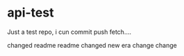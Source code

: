 api-test
========

Just a test repo, i cun commit push fetch....

changed readme
readme changed
new era
change
change

